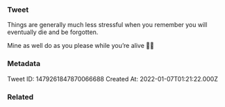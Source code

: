 ### Tweet
Things are generally much less stressful when you remember you will eventually die and be forgotten.

Mine as well do as you please while you’re alive 🤷‍♀️

### Metadata
Tweet ID: 1479261847870066688
Created At: 2022-01-07T01:21:22.000Z

### Related

